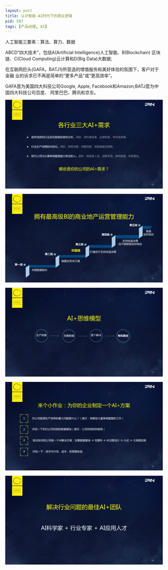```yaml
---
layout: post
title: 认识智能-AI时代下的商业逻辑 
pid: 507
tags: [产品经理, AI]
---
```


人工智能三要素：算法、算力、数据

ABCD“四大技术”，包括A(Artificial Intelligence)人工智能、B(Blockchain) 区块链、C(Cloud Computing)云计算和D(Big Data)大数据;

在互联网巨头(GAFA，BATJ1)所营造的增值服务和美好体验的氛围下，客户对于金融 业的诉求已不再是简单的“更多产品”或“更高效率”。

GAFA意为美国四大科技公司Google, Apple, Facebook和Amazon;BATJ意为中国四大科技公司百度、 阿里巴巴、腾讯和京东。



![](/uploads/2021/01/13-01.jpg)



![](/uploads/2021/01/13-02.jpg)



![](/uploads/2021/01/13-03.jpg)



![](/uploads/2021/01/13-04.jpg)



![](/uploads/2021/01/13-05.jpg)

